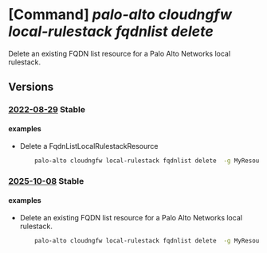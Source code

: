 # [Command] _palo-alto cloudngfw local-rulestack fqdnlist delete_

Delete an existing FQDN list resource for a Palo Alto Networks local rulestack.

## Versions

### [2022-08-29](/Resources/mgmt-plane/L3N1YnNjcmlwdGlvbnMve30vcmVzb3VyY2Vncm91cHMve30vcHJvdmlkZXJzL3BhbG9hbHRvbmV0d29ya3MuY2xvdWRuZ2Z3L2xvY2FscnVsZXN0YWNrcy97fS9mcWRubGlzdHMve30=/2022-08-29.xml) **Stable**

<!-- mgmt-plane /subscriptions/{}/resourcegroups/{}/providers/paloaltonetworks.cloudngfw/localrulestacks/{}/fqdnlists/{} 2022-08-29 -->

#### examples

- Delete a FqdnListLocalRulestackResource
    ```bash
        palo-alto cloudngfw local-rulestack fqdnlist delete  -g MyResourceGroup --local-rulestack-name MyLocalRulestacks --name MyFqdnlist
    ```

### [2025-10-08](/Resources/mgmt-plane/L3N1YnNjcmlwdGlvbnMve30vcmVzb3VyY2Vncm91cHMve30vcHJvdmlkZXJzL3BhbG9hbHRvbmV0d29ya3MuY2xvdWRuZ2Z3L2xvY2FscnVsZXN0YWNrcy97fS9mcWRubGlzdHMve30=/2025-10-08.xml) **Stable**

<!-- mgmt-plane /subscriptions/{}/resourcegroups/{}/providers/paloaltonetworks.cloudngfw/localrulestacks/{}/fqdnlists/{} 2025-10-08 -->

#### examples

- Delete an existing FQDN list resource for a Palo Alto Networks local rulestack.
    ```bash
        palo-alto cloudngfw local-rulestack fqdnlist delete  -g MyResourceGroup --local-rulestack-name MyLocalRulestacks --name MyFqdnlist
    ```
